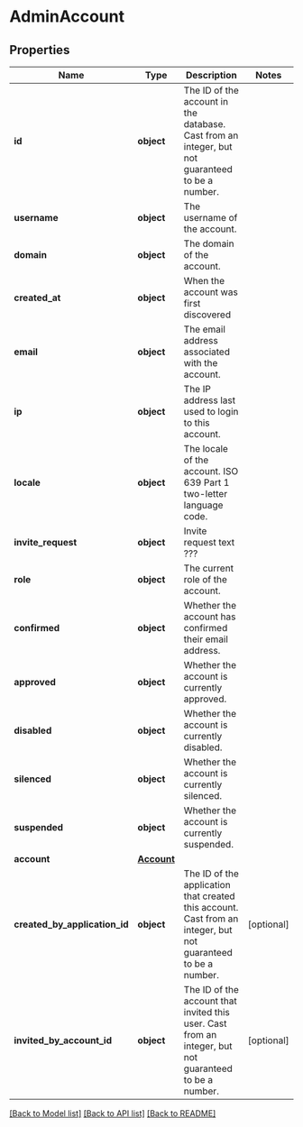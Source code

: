 # AdminAccount

## Properties
Name | Type | Description | Notes
------------ | ------------- | ------------- | -------------
**id** | **object** | The ID of the account in the database. Cast from an integer, but not guaranteed to be a number. | 
**username** | **object** | The username of the account. | 
**domain** | **object** | The domain of the account. | 
**created_at** | **object** | When the account was first discovered | 
**email** | **object** | The email address associated with the account. | 
**ip** | **object** | The IP address last used to login to this account. | 
**locale** | **object** | The locale of the account. ISO 639 Part 1 two-letter language code. | 
**invite_request** | **object** | Invite request text ??? | 
**role** | **object** | The current role of the account. | 
**confirmed** | **object** | Whether the account has confirmed their email address. | 
**approved** | **object** | Whether the account is currently approved. | 
**disabled** | **object** | Whether the account is currently disabled. | 
**silenced** | **object** | Whether the account is currently silenced. | 
**suspended** | **object** | Whether the account is currently suspended. | 
**account** | [**Account**](Account.md) |  | 
**created_by_application_id** | **object** | The ID of the application that created this account. Cast from an integer, but not guaranteed to be a number. | [optional] 
**invited_by_account_id** | **object** | The ID of the account that invited this user. Cast from an integer, but not guaranteed to be a number. | [optional] 

[[Back to Model list]](../README.md#documentation-for-models) [[Back to API list]](../README.md#documentation-for-api-endpoints) [[Back to README]](../README.md)

